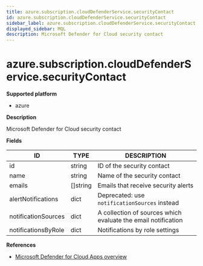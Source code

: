 ```yaml
---
title: azure.subscription.cloudDefenderService.securityContact
id: azure.subscription.cloudDefenderService.securityContact
sidebar_label: azure.subscription.cloudDefenderService.securityContact
displayed_sidebar: MQL
description: Microsoft Defender for Cloud security contact
---
```


# azure.subscription.cloudDefenderService.securityContact

**Supported platform**

- azure

**Description**

Microsoft Defender for Cloud security contact

**Fields**

| ID                  | TYPE             | DESCRIPTION                                                   |
| ------------------- | ---------------- | ------------------------------------------------------------- |
| id                  | string           | ID of the security contact                                    |
| name                | string           | Name of the security contact                                  |
| emails              | &#91;&#93;string | Emails that receive security alerts                           |
| alertNotifications  | dict             | Deprecated: use `notificationSources` instead                 |
| notificationSources | dict             | A collection of sources which evaluate the email notification |
| notificationsByRole | dict             | Notifications by role settings                                |

**References**

- [Microsoft Defender for Cloud Apps overview](https://learn.microsoft.com/en-us/defender-cloud-apps/what-is-defender-for-cloud-apps)

